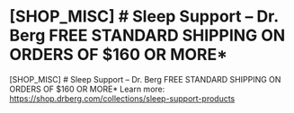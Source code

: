 # [SHOP_MISC] # Sleep Support – Dr. Berg FREE STANDARD SHIPPING ON ORDERS OF $160 OR MORE\*

[SHOP_MISC] # Sleep Support – Dr. Berg FREE STANDARD SHIPPING ON ORDERS OF $160 OR MORE\*
Learn more: https://shop.drberg.com/collections/sleep-support-products
